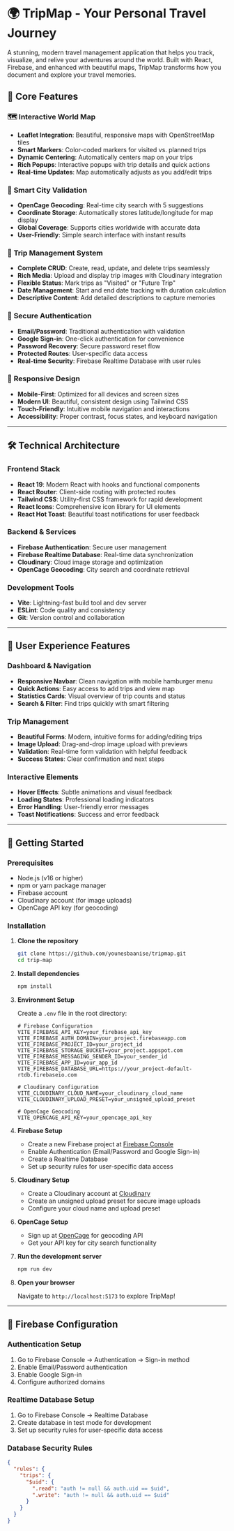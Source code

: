 # 🌍 TripMap - Your Personal Travel Journey

A stunning, modern travel management application that helps you track, visualize, and relive your adventures around the world. Built with React, Firebase, and enhanced with beautiful maps, TripMap transforms how you document and explore your travel memories.

## 🚀 **Core Features**

### 🗺️ **Interactive World Map**
- **Leaflet Integration**: Beautiful, responsive maps with OpenStreetMap tiles
- **Smart Markers**: Color-coded markers for visited vs. planned trips
- **Dynamic Centering**: Automatically centers map on your trips
- **Rich Popups**: Interactive popups with trip details and quick actions
- **Real-time Updates**: Map automatically adjusts as you add/edit trips

### 📍 **Smart City Validation**
- **OpenCage Geocoding**: Real-time city search with 5 suggestions
- **Coordinate Storage**: Automatically stores latitude/longitude for map display
- **Global Coverage**: Supports cities worldwide with accurate data
- **User-Friendly**: Simple search interface with instant results

### 🎯 **Trip Management System**
- **Complete CRUD**: Create, read, update, and delete trips seamlessly
- **Rich Media**: Upload and display trip images with Cloudinary integration
- **Flexible Status**: Mark trips as "Visited" or "Future Trip"
- **Date Management**: Start and end date tracking with duration calculation
- **Descriptive Content**: Add detailed descriptions to capture memories

### 🔐 **Secure Authentication**
- **Email/Password**: Traditional authentication with validation
- **Google Sign-in**: One-click authentication for convenience
- **Password Recovery**: Secure password reset flow
- **Protected Routes**: User-specific data access
- **Real-time Security**: Firebase Realtime Database with user rules

### 📱 **Responsive Design**
- **Mobile-First**: Optimized for all devices and screen sizes
- **Modern UI**: Beautiful, consistent design using Tailwind CSS
- **Touch-Friendly**: Intuitive mobile navigation and interactions
- **Accessibility**: Proper contrast, focus states, and keyboard navigation

---

## 🛠️ **Technical Architecture**

### **Frontend Stack**
- **React 19**: Modern React with hooks and functional components
- **React Router**: Client-side routing with protected routes
- **Tailwind CSS**: Utility-first CSS framework for rapid development
- **React Icons**: Comprehensive icon library for UI elements
- **React Hot Toast**: Beautiful toast notifications for user feedback

### **Backend & Services**
- **Firebase Authentication**: Secure user management
- **Firebase Realtime Database**: Real-time data synchronization
- **Cloudinary**: Cloud image storage and optimization
- **OpenCage Geocoding**: City search and coordinate retrieval

### **Development Tools**
- **Vite**: Lightning-fast build tool and dev server
- **ESLint**: Code quality and consistency
- **Git**: Version control and collaboration

---

## 📱 **User Experience Features**

### **Dashboard & Navigation**
- **Responsive Navbar**: Clean navigation with mobile hamburger menu
- **Quick Actions**: Easy access to add trips and view map
- **Statistics Cards**: Visual overview of trip counts and status
- **Search & Filter**: Find trips quickly with smart filtering

### **Trip Management**
- **Beautiful Forms**: Modern, intuitive forms for adding/editing trips
- **Image Upload**: Drag-and-drop image upload with previews
- **Validation**: Real-time form validation with helpful feedback
- **Success States**: Clear confirmation and next steps

### **Interactive Elements**
- **Hover Effects**: Subtle animations and visual feedback
- **Loading States**: Professional loading indicators
- **Error Handling**: User-friendly error messages
- **Toast Notifications**: Success and error feedback

---

## 🚀 **Getting Started**

### **Prerequisites**
- Node.js (v16 or higher)
- npm or yarn package manager
- Firebase account
- Cloudinary account (for image uploads)
- OpenCage API key (for geocoding)

### **Installation**

1. **Clone the repository**
   ```bash
   git clone https://github.com/younesbaanise/tripmap.git
   cd trip-map
   ```

2. **Install dependencies**
   ```bash
   npm install
   ```

3. **Environment Setup**
   
   Create a `.env` file in the root directory:
   ```env
   # Firebase Configuration
   VITE_FIREBASE_API_KEY=your_firebase_api_key
   VITE_FIREBASE_AUTH_DOMAIN=your_project.firebaseapp.com
   VITE_FIREBASE_PROJECT_ID=your_project_id
   VITE_FIREBASE_STORAGE_BUCKET=your_project.appspot.com
   VITE_FIREBASE_MESSAGING_SENDER_ID=your_sender_id
   VITE_FIREBASE_APP_ID=your_app_id
   VITE_FIREBASE_DATABASE_URL=https://your_project-default-rtdb.firebaseio.com
   
   # Cloudinary Configuration
   VITE_CLOUDINARY_CLOUD_NAME=your_cloudinary_cloud_name
   VITE_CLOUDINARY_UPLOAD_PRESET=your_unsigned_upload_preset
   
   # OpenCage Geocoding
   VITE_OPENCAGE_API_KEY=your_opencage_api_key
   ```

4. **Firebase Setup**
   
   - Create a new Firebase project at [Firebase Console](https://console.firebase.google.com/)
   - Enable Authentication (Email/Password and Google Sign-in)
   - Create a Realtime Database
   - Set up security rules for user-specific data access

5. **Cloudinary Setup**
   
   - Create a Cloudinary account at [Cloudinary](https://cloudinary.com/)
   - Create an unsigned upload preset for secure image uploads
   - Configure your cloud name and upload preset

6. **OpenCage Setup**
   
   - Sign up at [OpenCage](https://opencagedata.com/) for geocoding API
   - Get your API key for city search functionality

7. **Run the development server**
   ```bash
   npm run dev
   ```

8. **Open your browser**
   
   Navigate to `http://localhost:5173` to explore TripMap!

---

## 🔧 **Firebase Configuration**

### **Authentication Setup**
1. Go to Firebase Console → Authentication → Sign-in method
2. Enable Email/Password authentication
3. Enable Google Sign-in
4. Configure authorized domains

### **Realtime Database Setup**
1. Go to Firebase Console → Realtime Database
2. Create database in test mode for development
3. Set up security rules for user-specific data access

### **Database Security Rules**
```json
{
  "rules": {
    "trips": {
      "$uid": {
        ".read": "auth != null && auth.uid == $uid",
        ".write": "auth != null && auth.uid == $uid"
      }
    }
  }
}
```